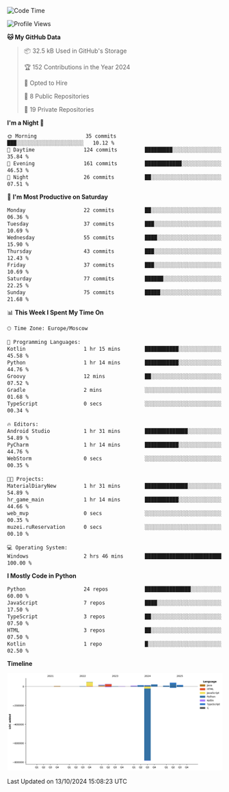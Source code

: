 <!--START_SECTION:waka-->
![Code Time](http://img.shields.io/badge/Code%20Time-531%20hrs%2017%20mins-blue)

![Profile Views](http://img.shields.io/badge/Profile%20Views-3-blue)

**🐱 My GitHub Data** 

> 📦 32.5 kB Used in GitHub's Storage 
 > 
> 🏆 152 Contributions in the Year 2024
 > 
> 💼 Opted to Hire
 > 
> 📜 8 Public Repositories 
 > 
> 🔑 19 Private Repositories 
 > 
**I'm a Night 🦉** 

```text
🌞 Morning                35 commits          ███░░░░░░░░░░░░░░░░░░░░░░   10.12 % 
🌆 Daytime                124 commits         █████████░░░░░░░░░░░░░░░░   35.84 % 
🌃 Evening                161 commits         ████████████░░░░░░░░░░░░░   46.53 % 
🌙 Night                  26 commits          ██░░░░░░░░░░░░░░░░░░░░░░░   07.51 % 
```
📅 **I'm Most Productive on Saturday** 

```text
Monday                   22 commits          ██░░░░░░░░░░░░░░░░░░░░░░░   06.36 % 
Tuesday                  37 commits          ███░░░░░░░░░░░░░░░░░░░░░░   10.69 % 
Wednesday                55 commits          ████░░░░░░░░░░░░░░░░░░░░░   15.90 % 
Thursday                 43 commits          ███░░░░░░░░░░░░░░░░░░░░░░   12.43 % 
Friday                   37 commits          ███░░░░░░░░░░░░░░░░░░░░░░   10.69 % 
Saturday                 77 commits          ██████░░░░░░░░░░░░░░░░░░░   22.25 % 
Sunday                   75 commits          █████░░░░░░░░░░░░░░░░░░░░   21.68 % 
```


📊 **This Week I Spent My Time On** 

```text
🕑︎ Time Zone: Europe/Moscow

💬 Programming Languages: 
Kotlin                   1 hr 15 mins        ███████████░░░░░░░░░░░░░░   45.58 % 
Python                   1 hr 14 mins        ███████████░░░░░░░░░░░░░░   44.76 % 
Groovy                   12 mins             ██░░░░░░░░░░░░░░░░░░░░░░░   07.52 % 
Gradle                   2 mins              ░░░░░░░░░░░░░░░░░░░░░░░░░   01.68 % 
TypeScript               0 secs              ░░░░░░░░░░░░░░░░░░░░░░░░░   00.34 % 

🔥 Editors: 
Android Studio           1 hr 31 mins        ██████████████░░░░░░░░░░░   54.89 % 
PyCharm                  1 hr 14 mins        ███████████░░░░░░░░░░░░░░   44.76 % 
WebStorm                 0 secs              ░░░░░░░░░░░░░░░░░░░░░░░░░   00.35 % 

🐱‍💻 Projects: 
MaterialDiaryNew         1 hr 31 mins        ██████████████░░░░░░░░░░░   54.89 % 
hr_game_main             1 hr 14 mins        ███████████░░░░░░░░░░░░░░   44.66 % 
web_mvp                  0 secs              ░░░░░░░░░░░░░░░░░░░░░░░░░   00.35 % 
muzei.ruReservation      0 secs              ░░░░░░░░░░░░░░░░░░░░░░░░░   00.10 % 

💻 Operating System: 
Windows                  2 hrs 46 mins       █████████████████████████   100.00 % 
```

**I Mostly Code in Python** 

```text
Python                   24 repos            ███████████████░░░░░░░░░░   60.00 % 
JavaScript               7 repos             ████░░░░░░░░░░░░░░░░░░░░░   17.50 % 
TypeScript               3 repos             ██░░░░░░░░░░░░░░░░░░░░░░░   07.50 % 
HTML                     3 repos             ██░░░░░░░░░░░░░░░░░░░░░░░   07.50 % 
Kotlin                   1 repo              █░░░░░░░░░░░░░░░░░░░░░░░░   02.50 % 
```



**Timeline**

![Lines of Code chart](https://raw.githubusercontent.com/adlemx/adlemx/main/assets/bar_graph.png)


 Last Updated on 13/10/2024 15:08:23 UTC
<!--END_SECTION:waka-->
